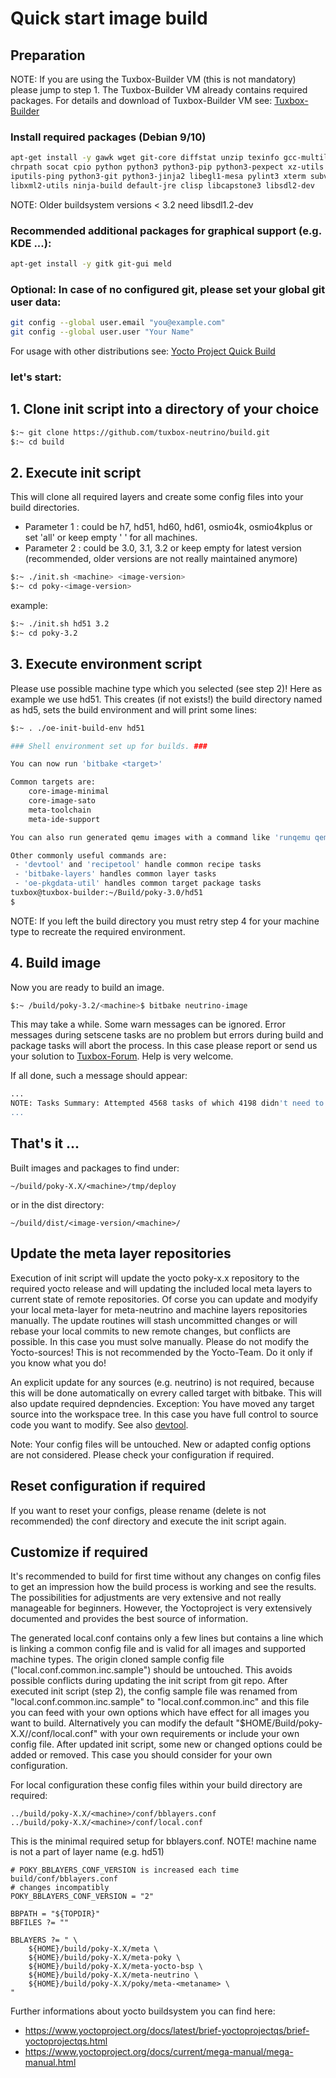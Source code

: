 # Quick start image build #

## Preparation
NOTE: If you are using the Tuxbox-Builder VM (this is not mandatory) please jump to step 1. The Tuxbox-Builder VM already contains required packages.
For details and download of Tuxbox-Builder VM see: [Tuxbox-Builder](https://sourceforge.net/projects/n4k/files/Tuxbox-Builder)

### Install required packages (Debian 9/10)
```bash
apt-get install -y gawk wget git-core diffstat unzip texinfo gcc-multilib build-essential \
chrpath socat cpio python python3 python3-pip python3-pexpect xz-utils debianutils \
iputils-ping python3-git python3-jinja2 libegl1-mesa pylint3 xterm subversion locales-all \
libxml2-utils ninja-build default-jre clisp libcapstone3 libsdl2-dev
```
NOTE: Older buildsystem versions < 3.2 need libsdl1.2-dev

### Recommended additional packages for graphical support (e.g. KDE ...):
```bash
apt-get install -y gitk git-gui meld
```

### Optional: In case of no configured git, please set your global git user data:
```bash
git config --global user.email "you@example.com"
git config --global user.user "Your Name"
```

For usage with other distributions see: [Yocto Project Quick Build](https://www.yoctoproject.org/docs/latest/brief-yoctoprojectqs/brief-yoctoprojectqs.html)

### let's start:

## 1. Clone init script into a directory of your choice
```bash
$:~ git clone https://github.com/tuxbox-neutrino/build.git
$:~ cd build
```

## 2. Execute init script
This will clone all required layers and create some config files into your build directories.
* Parameter 1 <machine>: could be h7, hd51, hd60, hd61, osmio4k, osmio4kplus or set 'all' or keep empty ' ' for all machines.
* Parameter 2 <image-version>: could be 3.0, 3.1, 3.2 or keep empty for latest version (recommended, older versions are not really maintained anymore)
```bash
$:~ ./init.sh <machine> <image-version>
$:~ cd poky-<image-version>
```
example:
```bash
$:~ ./init.sh hd51 3.2
$:~ cd poky-3.2
```

## 3. Execute environment script
Please use possible machine type which you selected (see step 2)! Here as example we use hd51.
This creates (if not exists!) the build directory named as hd5, sets the build environment and will print some lines:
```bash
$:~ . ./oe-init-build-env hd51

### Shell environment set up for builds. ###

You can now run 'bitbake <target>'

Common targets are:
    core-image-minimal
    core-image-sato
    meta-toolchain
    meta-ide-support

You can also run generated qemu images with a command like 'runqemu qemux86'

Other commonly useful commands are:
 - 'devtool' and 'recipetool' handle common recipe tasks
 - 'bitbake-layers' handles common layer tasks
 - 'oe-pkgdata-util' handles common target package tasks
tuxbox@tuxbox-builder:~/Build/poky-3.0/hd51
$
```
NOTE: If you left the build directory you must retry step 4 for your machine type to recreate the required environment.

## 4. Build image
Now you are ready to build an image.
```bash
$:~ /build/poky-3.2/<machine>$ bitbake neutrino-image
```
This may take a while. Some warn messages can be ignored. Error messages during setscene tasks are no problem but errors during build and package tasks will abort the process. In this case please report or send us your solution to [Tuxbox-Forum](https://forum.tuxbox-neutrino.org/forum/viewforum.php?f=77). Help is very welcome.

If all done, such a message should appear:
```bash
...
NOTE: Tasks Summary: Attempted 4568 tasks of which 4198 didn't need to be rerun and all succeeded.
...
```
## That's it ...

Built images and packages to find under:
```
~/build/poky-X.X/<machine>/tmp/deploy
```
or in the dist directory:
```
~/build/dist/<image-version/<machine>/
```

## Update the meta layer repositories
Execution of init script will update the yocto poky-x.x repository to the required yocto release and will updating the included local meta layers to current
state of remote repositories. Of corse you can update and modyify your local meta-layer for meta-neutrino and machine layers repositories manually. The update routines will stash uncommitted changes or will rebase your local commits to new remote changes, but conflicts are possible. In this case you must solve manually.
Please do not modify the Yocto-sources! This is not recommended by the Yocto-Team. Do it only if you know what you do!

An explicit update for any sources (e.g. neutrino) is not required, because this will be done automatically on evrery called target with bitbake. This will also update required depndencies.
Exception: You have moved any target source into the workspace tree. In this case you have full control to source code you want to modify. See also [devtool](https://www.yoctoproject.org/docs/current/mega-manual/mega-manual.html#using-devtool-in-your-sdk-workflow). 

Note: Your config files will be untouched. New or adapted config options are not considered. Please check your configuration if required.


## Reset configuration if required
If you want to reset your configs, please rename (delete is not recommended) the conf directory and execute the init script again.


## Customize if required
It's recommended to build for first time without any changes on config files to get an impression how the build process is working and see the results.
The possibilities for adjustments are very extensive and not really manageable for beginners. However, the Yoctoproject is very 
extensively documented and provides the best source of information.

The generated local.conf contains only a few lines but contains a line which is linking a common config file and is valid for all images and supported machine types. The origin cloned sample config file ("local.conf.common.inc.sample") should be untouched. This avoids possible conflicts during updating the init script from git repo. After executed init script (step 2), the config sample file was renamed from "local.conf.common.inc.sample" to "local.conf.common.inc" and this file you can feed with your own options which have effect for all images you want to build.
Alternatively you can modify the default "$HOME/Build/poky-X.X/<machine>/conf/local.conf" with your own requirements or include your own config file. After updated init script, some new or changed options could be added or removed. This case you should consider for your own configuration.

For local configuration these config files within your build directory are required:
```
../build/poky-X.X/<machine>/conf/bblayers.conf
../build/poky-X.X/<machine>/conf/local.conf
```

This is the minimal required setup for bblayers.conf. 
NOTE! machine name is not a part of layer name (e.g. hd51) 

```bitbake
# POKY_BBLAYERS_CONF_VERSION is increased each time build/conf/bblayers.conf
# changes incompatibly
POKY_BBLAYERS_CONF_VERSION = "2"

BBPATH = "${TOPDIR}"
BBFILES ?= ""

BBLAYERS ?= " \
  	${HOME}/build/poky-X.X/meta \
  	${HOME}/build/poky-X.X/meta-poky \
  	${HOME}/build/poky-X.X/meta-yocto-bsp \
	${HOME}/build/poky-X.X/meta-neutrino \
	${HOME}/build/poky-X.X/poky/meta-<metaname> \
"
```  
Further informations about yocto buildsystem you can find here:

* https://www.yoctoproject.org/docs/latest/brief-yoctoprojectqs/brief-yoctoprojectqs.html
* https://www.yoctoproject.org/docs/current/mega-manual/mega-manual.html
